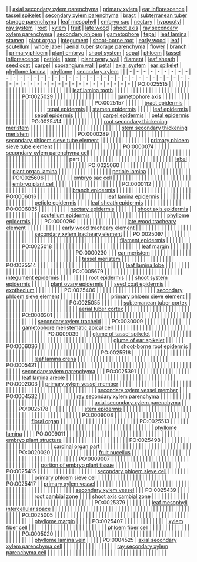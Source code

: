|  | [axial secondary xylem parenchyma](http://purl.obolibrary.org/obo/PO_0004533) | [primary xylem](http://purl.obolibrary.org/obo/PO_0005849) | [ear inflorescence](http://purl.obolibrary.org/obo/PO_0020136) | [tassel spikelet](http://purl.obolibrary.org/obo/PO_0006309) | [secondary xylem parenchyma](http://purl.obolibrary.org/obo/PO_0004532) | [bract](http://purl.obolibrary.org/obo/PO_0009055) | [subterranean tuber storage parenchyma](http://purl.obolibrary.org/obo/PO_0025038) | [leaf mesophyll](http://purl.obolibrary.org/obo/PO_0005645) | [embryo sac](http://purl.obolibrary.org/obo/PO_0025074) | [nectary](http://purl.obolibrary.org/obo/PO_0009035) | [hypocotyl](http://purl.obolibrary.org/obo/PO_0020100) | [ray system](http://purl.obolibrary.org/obo/PO_0025411) | [root](http://purl.obolibrary.org/obo/PO_0009005) | [xylem](http://purl.obolibrary.org/obo/PO_0005352) | [fruit](http://purl.obolibrary.org/obo/PO_0009001) | [late wood](http://purl.obolibrary.org/obo/PO_0004516) | [shoot axis](http://purl.obolibrary.org/obo/PO_0025029) | [ray secondary xylem parenchyma](http://purl.obolibrary.org/obo/PO_0004534) | [secondary phloem](http://purl.obolibrary.org/obo/PO_0005043) | [gametophore](http://purl.obolibrary.org/obo/PO_0030018) | [tepal](http://purl.obolibrary.org/obo/PO_0009033) | [leaf lamina](http://purl.obolibrary.org/obo/PO_0020039) | [stamen](http://purl.obolibrary.org/obo/PO_0009029) | [plant organ](http://purl.obolibrary.org/obo/PO_0009008) | [integument](http://purl.obolibrary.org/obo/PO_0020021) | [shoot-borne root](http://purl.obolibrary.org/obo/PO_0000042) | [early wood](http://purl.obolibrary.org/obo/PO_0004515) | [leaf](http://purl.obolibrary.org/obo/PO_0025034) | [scutellum](http://purl.obolibrary.org/obo/PO_0020110) | [whole label](whole) | [aerial tuber storage parenchyma](http://purl.obolibrary.org/obo/PO_0025039) | [flower](http://purl.obolibrary.org/obo/PO_0009046) | [branch](http://purl.obolibrary.org/obo/PO_0025073) | [](http://purl.obolibrary.org/obo/NCBITaxon_1) | [primary phloem](http://purl.obolibrary.org/obo/PO_0006075) | [plant embryo](http://purl.obolibrary.org/obo/PO_0009009) | [shoot system](http://purl.obolibrary.org/obo/PO_0009006) | [sepal](http://purl.obolibrary.org/obo/PO_0009031) | [phloem](http://purl.obolibrary.org/obo/PO_0005417) | [tassel inflorescence](http://purl.obolibrary.org/obo/PO_0020126) | [petiole](http://purl.obolibrary.org/obo/PO_0020038) | [stem](http://purl.obolibrary.org/obo/PO_0009047) | [plant ovary wall](http://purl.obolibrary.org/obo/PO_0005022) | [filament](http://purl.obolibrary.org/obo/PO_0009067) | [leaf sheath](http://purl.obolibrary.org/obo/PO_0020104) | [seed coat](http://purl.obolibrary.org/obo/PO_0009088) | [carpel](http://purl.obolibrary.org/obo/PO_0009030) | [sporangium wall](http://purl.obolibrary.org/obo/PO_0025306) | [petal](http://purl.obolibrary.org/obo/PO_0009032) | [axial system](http://purl.obolibrary.org/obo/PO_0025410) | [ear spikelet](http://purl.obolibrary.org/obo/PO_0006320) | [phyllome lamina](http://purl.obolibrary.org/obo/PO_0025396) | [phyllome](http://purl.obolibrary.org/obo/PO_0006001) | [secondary xylem](http://purl.obolibrary.org/obo/PO_0005848) |
|  | - | - | - | - | - | - | - | - | - | - | - | - | - | - | - | - | - | - | - | - | - | - | - | - | - | - | - | - | - | - | - | - | - | - | - | - | - | - | - | - | - | - | - | - | - | - | - | - | - | - | - | - | - | - |
| PO:0025515 |  |  |  |  |  |  |  |  |  |  |  |  |  |  |  |  |  |  |  |  |  |  |  |  |  |  |  | [leaf lamina tooth](http://purl.obolibrary.org/obo/PO_0025518) |  |  |  |  |  |  |  |  |  |  |  |  |  |  |  |  |  |  |  |  |  |  |  |  |  |  |  |
| PO:0025029 |  |  |  |  |  |  |  |  |  |  |  |  |  |  |  |  |  |  |  | [gametophore axis](http://purl.obolibrary.org/obo/PO_0030020) |  |  |  |  |  |  |  |  |  |  |  |  |  |  |  |  |  |  |  |  |  |  |  |  |  |  |  |  |  |  |  |  |  |  |  |
| PO:0025157 |  |  |  |  |  | [bract epidermis](http://purl.obolibrary.org/obo/PO_0025158) |  |  |  |  |  |  |  |  |  |  |  |  |  |  | [tepal epidermis](http://purl.obolibrary.org/obo/PO_0025184) |  | [stamen epidermis](http://purl.obolibrary.org/obo/PO_0025097) |  |  |  |  | [leaf epidermis](http://purl.obolibrary.org/obo/PO_0006016) |  |  |  |  |  |  |  |  |  | [sepal epidermis](http://purl.obolibrary.org/obo/PO_0006040) |  |  |  |  |  |  |  |  | [carpel epidermis](http://purl.obolibrary.org/obo/PO_0025096) |  | [petal epidermis](http://purl.obolibrary.org/obo/PO_0006041) |  |  |  |  |  |  |
| PO:0025414 |  |  |  |  |  |  |  |  |  |  |  |  | [root secondary thickening meristem](http://purl.obolibrary.org/obo/PO_0025443) |  |  |  |  |  |  |  |  |  |  |  |  |  |  |  |  |  |  |  |  |  |  |  |  |  |  |  |  | [stem secondary thickening meristem](http://purl.obolibrary.org/obo/PO_0025442) |  |  |  |  |  |  |  |  |  |  |  |  |  |
| PO:0000289 |  |  |  |  |  |  |  |  |  |  |  |  |  |  |  |  |  |  | [secondary phloem sieve tube element](http://purl.obolibrary.org/obo/PO_0025457) |  |  |  |  |  |  |  |  |  |  |  |  |  |  |  | [primary phloem sieve tube element](http://purl.obolibrary.org/obo/PO_0025455) |  |  |  |  |  |  |  |  |  |  |  |  |  |  |  |  |  |  |  |  |
| PO:0000074 |  |  |  |  | [secondary xylem parenchyma cell](http://purl.obolibrary.org/obo/PO_0004525) |  |  |  |  |  |  |  |  |  |  |  |  |  |  |  |  |  |  |  |  |  |  |  |  |  |  |  |  |  |  |  |  |  |  |  |  |  |  |  |  |  |  |  |  |  |  |  |  |  |  |
| part |  |  |  |  |  |  |  |  |  |  |  |  |  |  |  |  |  |  |  |  |  |  |  |  |  |  |  |  |  | [label](iri) |  |  |  |  |  |  |  |  |  |  |  |  |  |  |  |  |  |  |  |  |  |  |  |  |  |
| PO:0025060 |  |  |  |  |  |  |  |  |  |  |  |  |  |  |  |  |  |  |  |  |  |  |  | [plant organ lamina](http://purl.obolibrary.org/obo/PO_0025513) |  |  |  |  |  |  |  |  |  |  |  |  |  |  |  |  | [petiole lamina](http://purl.obolibrary.org/obo/PO_0025129) |  |  |  |  |  |  |  |  |  |  |  |  |  |  |
| PO:0025606 |  |  |  |  |  |  |  |  | [embryo sac cell](http://purl.obolibrary.org/obo/PO_0025026) |  |  |  |  |  |  |  |  |  |  |  |  |  |  |  |  |  |  |  |  |  |  |  |  |  |  | [embryo plant cell](http://purl.obolibrary.org/obo/PO_0025028) |  |  |  |  |  |  |  |  |  |  |  |  |  |  |  |  |  |  |  |
| PO:0000112 |  |  |  |  |  |  |  |  |  |  |  |  |  |  |  |  |  |  |  |  |  |  |  |  |  |  |  |  |  |  |  |  | [branch epidermis](http://purl.obolibrary.org/obo/PO_0025179) |  |  |  |  |  |  |  |  |  |  |  |  |  |  |  |  |  |  |  |  |  |  |
| PO:0006016 |  |  |  |  |  |  |  |  |  |  |  |  |  |  |  |  |  |  |  |  |  | [leaf lamina epidermis](http://purl.obolibrary.org/obo/PO_0000047) |  |  |  |  |  |  |  |  |  |  |  |  |  |  |  |  |  |  | [petiole epidermis](http://purl.obolibrary.org/obo/PO_0000051) |  |  |  | [leaf sheath epidermis](http://purl.obolibrary.org/obo/PO_0025249) |  |  |  |  |  |  |  |  |  |  |
| PO:0006035 |  |  |  |  |  |  |  |  |  | [nectary epidermis](http://purl.obolibrary.org/obo/PO_0000207) |  |  |  |  |  |  | [shoot axis epidermis](http://purl.obolibrary.org/obo/PO_0000112) |  |  |  |  |  |  |  |  |  |  |  | [scutellum epidermis](http://purl.obolibrary.org/obo/PO_0006049) |  |  |  |  |  |  |  |  |  |  |  |  |  |  |  |  |  |  |  |  |  |  |  | [phyllome epidermis](http://purl.obolibrary.org/obo/PO_0025157) |  |  |
| PO:0000290 |  |  |  |  |  |  |  |  |  |  |  |  |  |  |  | [late wood tracheary element](http://purl.obolibrary.org/obo/PO_0025462) |  |  |  |  |  |  |  |  |  |  | [early wood tracheary element](http://purl.obolibrary.org/obo/PO_0025461) |  |  |  |  |  |  |  |  |  |  |  |  |  |  |  |  |  |  |  |  |  |  |  |  |  |  | [secondary xylem tracheary element](http://purl.obolibrary.org/obo/PO_0025445) |  |
| PO:0025097 |  |  |  |  |  |  |  |  |  |  |  |  |  |  |  |  |  |  |  |  |  |  |  |  |  |  |  |  |  |  |  |  |  |  |  |  |  |  |  |  |  |  |  | [filament epidermis](http://purl.obolibrary.org/obo/PO_0006060) |  |  |  |  |  |  |  |  |  |  |  |
| PO:0025018 |  |  |  |  |  |  |  |  |  |  |  |  |  |  |  |  |  |  |  |  |  |  |  |  |  |  |  | [leaf margin](http://purl.obolibrary.org/obo/PO_0020128) |  |  |  |  |  |  |  |  |  |  |  |  |  |  |  |  |  |  |  |  |  |  |  |  |  |  |  |
| PO:0000230 |  |  | [ear meristem](http://purl.obolibrary.org/obo/PO_0009109) |  |  |  |  |  |  |  |  |  |  |  |  |  |  |  |  |  |  |  |  |  |  |  |  |  |  |  |  |  |  |  |  |  |  |  |  | [tassel meristem](http://purl.obolibrary.org/obo/PO_0009106) |  |  |  |  |  |  |  |  |  |  |  |  |  |  |  |
| PO:0025514 |  |  |  |  |  |  |  |  |  |  |  |  |  |  |  |  |  |  |  |  |  |  |  |  |  |  |  | [leaf lamina lobe](http://purl.obolibrary.org/obo/PO_0025517) |  |  |  |  |  |  |  |  |  |  |  |  |  |  |  |  |  |  |  |  |  |  |  |  |  |  |  |
| PO:0005679 |  |  |  |  |  |  |  |  |  |  |  |  |  |  |  |  |  |  |  |  |  |  |  |  | [integument epidermis](http://purl.obolibrary.org/obo/PO_0006043) |  |  |  |  |  |  |  |  | [root epidermis](http://purl.obolibrary.org/obo/PO_0006036) |  |  | [shoot system epidermis](http://purl.obolibrary.org/obo/PO_0006035) |  |  |  |  |  | [plant ovary epidermis](http://purl.obolibrary.org/obo/PO_0006063) |  |  | [seed coat epidermis](http://purl.obolibrary.org/obo/PO_0006048) |  | [exothecium](http://purl.obolibrary.org/obo/PO_0030073) |  |  |  |  |  |  |  |
| PO:0025406 |  |  |  |  |  |  |  |  |  |  |  |  |  |  |  |  |  |  | [secondary phloem sieve element](http://purl.obolibrary.org/obo/PO_0025453) |  |  |  |  |  |  |  |  |  |  |  |  |  |  |  | [primary phloem sieve element](http://purl.obolibrary.org/obo/PO_0025452) |  |  |  |  |  |  |  |  |  |  |  |  |  |  |  |  |  |  |  |  |
| PO:0025055 |  |  |  |  |  |  | [subterranean tuber cortex](http://purl.obolibrary.org/obo/PO_0025057) |  |  |  |  |  |  |  |  |  |  |  |  |  |  |  |  |  |  |  |  |  |  |  | [aerial tuber cortex](http://purl.obolibrary.org/obo/PO_0025056) |  |  |  |  |  |  |  |  |  |  |  |  |  |  |  |  |  |  |  |  |  |  |  |  |
| PO:0000301 |  |  |  |  |  |  |  |  |  |  |  |  |  |  |  |  |  |  |  |  |  |  |  |  |  |  |  |  |  |  |  |  |  |  |  |  |  |  |  |  |  |  |  |  |  |  |  |  |  |  |  |  |  | [secondary xylem tracheid](http://purl.obolibrary.org/obo/PO_0025447) |  |
| PO:0030009 |  |  |  |  |  |  |  |  |  |  |  |  |  |  |  |  |  |  |  | [gametophore meristematic apical cell](http://purl.obolibrary.org/obo/PO_0030019) |  |  |  |  |  |  |  |  |  |  |  |  |  |  |  |  |  |  |  |  |  |  |  |  |  |  |  |  |  |  |  |  |  |  |  |
| PO:0009039 |  |  |  | [glume of tassel spikelet](http://purl.obolibrary.org/obo/PO_0006368) |  |  |  |  |  |  |  |  |  |  |  |  |  |  |  |  |  |  |  |  |  |  |  |  |  |  |  |  |  |  |  |  |  |  |  |  |  |  |  |  |  |  |  |  |  |  | [glume of ear spikelet](http://purl.obolibrary.org/obo/PO_0006367) |  |  |  |  |
| PO:0006036 |  |  |  |  |  |  |  |  |  |  |  |  |  |  |  |  |  |  |  |  |  |  |  |  |  | [shoot-borne root epidermis](http://purl.obolibrary.org/obo/PO_0006039) |  |  |  |  |  |  |  |  |  |  |  |  |  |  |  |  |  |  |  |  |  |  |  |  |  |  |  |  |  |
| PO:0025516 |  |  |  |  |  |  |  |  |  |  |  |  |  |  |  |  |  |  |  |  |  |  |  |  |  |  |  | [leaf lamina crena](http://purl.obolibrary.org/obo/PO_0025519) |  |  |  |  |  |  |  |  |  |  |  |  |  |  |  |  |  |  |  |  |  |  |  |  |  |  |  |
| PO:0005421 |  |  |  |  |  |  |  |  |  |  |  |  |  |  |  |  |  |  |  |  |  |  |  |  |  |  |  |  |  |  |  |  |  |  |  |  |  |  |  |  |  |  |  |  |  |  |  |  |  |  |  |  |  | [secondary xylem parenchyma](http://purl.obolibrary.org/obo/PO_0004532) |  |
| PO:0025391 |  |  |  |  |  |  |  |  |  |  |  |  |  |  |  |  |  |  |  |  |  | [leaf lamina areole](http://purl.obolibrary.org/obo/PO_0025392) |  |  |  |  |  |  |  |  |  |  |  |  |  |  |  |  |  |  |  |  |  |  |  |  |  |  |  |  |  |  |  |  |  |
| PO:0002003 |  | [primary xylem vessel member](http://purl.obolibrary.org/obo/PO_0025448) |  |  |  |  |  |  |  |  |  |  |  |  |  |  |  |  |  |  |  |  |  |  |  |  |  |  |  |  |  |  |  |  |  |  |  |  |  |  |  |  |  |  |  |  |  |  |  |  |  |  |  | [secondary xylem vessel member](http://purl.obolibrary.org/obo/PO_0025449) |  |
| PO:0004532 |  |  |  |  |  |  |  |  |  |  |  | [ray secondary xylem parenchyma](http://purl.obolibrary.org/obo/PO_0004534) |  |  |  |  |  |  |  |  |  |  |  |  |  |  |  |  |  |  |  |  |  |  |  |  |  |  |  |  |  |  |  |  |  |  |  |  |  | [axial secondary xylem parenchyma](http://purl.obolibrary.org/obo/PO_0004533) |  |  |  |  |  |
| PO:0025178 |  |  |  |  |  |  |  |  |  |  | [stem epidermis](http://purl.obolibrary.org/obo/PO_0025178) |  |  |  |  |  |  |  |  |  |  |  |  |  |  |  |  |  |  |  |  |  |  |  |  |  |  |  |  |  |  |  |  |  |  |  |  |  |  |  |  |  |  |  |  |
| PO:0009008 |  |  |  |  |  |  |  |  |  |  |  |  |  |  |  |  |  |  |  |  |  |  |  |  |  |  |  |  |  |  |  | [floral organ](http://purl.obolibrary.org/obo/PO_0025395) |  |  |  |  |  |  |  |  |  |  |  |  |  |  |  |  |  |  |  |  |  |  |  |
| PO:0025513 |  |  |  |  |  |  |  |  |  |  |  |  |  |  |  |  |  |  |  |  |  |  |  |  |  |  |  |  |  |  |  |  |  |  |  |  |  |  |  |  |  |  |  |  |  |  |  |  |  |  |  |  | [phyllome lamina](http://purl.obolibrary.org/obo/PO_0025396) |  |  |
| PO:0009011 |  |  |  |  |  |  |  |  |  |  |  |  |  |  |  |  |  |  |  |  |  |  |  |  |  |  |  |  |  |  |  |  |  |  |  | [embryo plant structure](http://purl.obolibrary.org/obo/PO_0025099) |  |  |  |  |  |  |  |  |  |  |  |  |  |  |  |  |  |  |  |
| PO:0025498 |  |  |  |  |  |  |  |  |  |  |  |  |  |  |  |  |  |  |  |  |  |  |  | [cardinal organ part](http://purl.obolibrary.org/obo/PO_0025001) |  |  |  |  |  |  |  |  |  |  |  |  |  |  |  |  |  |  |  |  |  |  |  |  |  |  |  |  |  |  |  |
| PO:0020020 |  |  |  |  |  |  |  |  |  |  |  |  |  |  | [fruit nucellus](http://purl.obolibrary.org/obo/PO_0008005) |  |  |  |  |  |  |  |  |  |  |  |  |  |  |  |  |  |  |  |  |  |  |  |  |  |  |  |  |  |  |  |  |  |  |  |  |  |  |  |  |
| PO:0009007 |  |  |  |  |  |  |  |  |  |  |  |  |  |  |  |  |  |  |  |  |  |  |  |  |  |  |  |  |  |  |  |  |  |  |  | [portion of embryo plant tissue](http://purl.obolibrary.org/obo/PO_0025233) |  |  |  |  |  |  |  |  |  |  |  |  |  |  |  |  |  |  |  |
| PO:0025415 |  |  |  |  |  |  |  |  |  |  |  |  |  |  |  |  |  |  | [secondary phloem sieve cell](http://purl.obolibrary.org/obo/PO_0025456) |  |  |  |  |  |  |  |  |  |  |  |  |  |  |  | [primary phloem sieve cell](http://purl.obolibrary.org/obo/PO_0025454) |  |  |  |  |  |  |  |  |  |  |  |  |  |  |  |  |  |  |  |  |
| PO:0025417 |  | [primary xylem vessel](http://purl.obolibrary.org/obo/PO_0025450) |  |  |  |  |  |  |  |  |  |  |  |  |  |  |  |  |  |  |  |  |  |  |  |  |  |  |  |  |  |  |  |  |  |  |  |  |  |  |  |  |  |  |  |  |  |  |  |  |  |  |  | [secondary xylem vessel](http://purl.obolibrary.org/obo/PO_0025451) |  |
| PO:0025439 |  |  |  |  |  |  |  |  |  |  |  |  | [root cambial zone](http://purl.obolibrary.org/obo/PO_0025441) |  |  |  | [shoot axis cambial zone](http://purl.obolibrary.org/obo/PO_0025440) |  |  |  |  |  |  |  |  |  |  |  |  |  |  |  |  |  |  |  |  |  |  |  |  |  |  |  |  |  |  |  |  |  |  |  |  |  |  |
| PO:0025379 |  |  |  |  |  |  |  | [leaf mesophyll intercellular space](http://purl.obolibrary.org/obo/PO_0025380) |  |  |  |  |  |  |  |  |  |  |  |  |  |  |  |  |  |  |  |  |  |  |  |  |  |  |  |  |  |  |  |  |  |  |  |  |  |  |  |  |  |  |  |  |  |  |  |
| PO:0025005 |  |  |  |  |  |  |  |  |  |  |  |  |  |  |  |  |  |  |  |  |  |  |  |  |  |  |  |  |  |  |  |  |  |  |  |  |  |  |  |  |  |  |  |  |  |  |  |  |  |  |  | [phyllome margin](http://purl.obolibrary.org/obo/PO_0025018) |  |  |  |
| PO:0025407 |  |  |  |  |  |  |  |  |  |  |  |  |  | [xylem fiber cell](http://purl.obolibrary.org/obo/PO_0000274) |  |  |  |  |  |  |  |  |  |  |  |  |  |  |  |  |  |  |  |  |  |  |  |  | [phloem fiber cell](http://purl.obolibrary.org/obo/PO_0004519) |  |  |  |  |  |  |  |  |  |  |  |  |  |  |  |  |
| PO:0005020 |  |  |  |  |  |  |  |  |  |  |  |  |  |  |  |  |  |  |  |  |  |  |  |  |  |  |  |  |  |  |  |  |  |  |  |  |  |  |  |  |  |  |  |  |  |  |  |  |  |  |  | [phyllome lamina vein](http://purl.obolibrary.org/obo/PO_0025348) |  |  |  |
| PO:0004525 | [axial secondary xylem parenchyma cell](http://purl.obolibrary.org/obo/PO_0004526) |  |  |  |  |  |  |  |  |  |  |  |  |  |  |  |  | [ray secondary xylem parenchyma cell](http://purl.obolibrary.org/obo/PO_0004527) |  |  |  |  |  |  |  |  |  |  |  |  |  |  |  |  |  |  |  |  |  |  |  |  |  |  |  |  |  |  |  |  |  |  |  |  |  |

